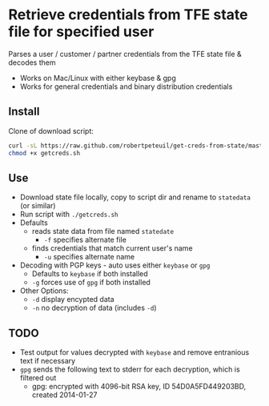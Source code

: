 # Retrieve credentials from TFE state file for specified user

Parses a user / customer / partner credentials from the TFE state file & decodes them

- Works on Mac/Linux with either keybase & gpg
- Works for general credentials and binary distribution credentials

## Install

Clone of download script:

``` bash
curl -sL https://raw.github.com/robertpeteuil/get-creds-from-state/master/getcreds.sh > getcreds.sh
chmod +x getcreds.sh
```

## Use

- Download state file locally, copy to script dir and rename to `statedata` (or similar)
- Run script with `./getcreds.sh`
- Defaults
  - reads state data from file named `statedate`
    - `-f` specifies alternate file
  - finds credentials that match current user's name
    - `-u` specifies alternate name
- Decoding with PGP keys - auto uses either `keybase` or `gpg`
  - Defaults to `keybase` if both installed
  - `-g` forces use of `gpg` if both installed
- Other Options:
  - `-d` display encypted data
  - `-n` no decryption of data (includes `-d`)

## TODO

- Test output for values decrypted with `keybase` and remove entranious text if necessary
- `gpg` sends the following text to stderr for each decryption, which is filtered out
  - gpg: encrypted with 4096-bit RSA key, ID 54D0A5FD449203BD, created 2014-01-27
